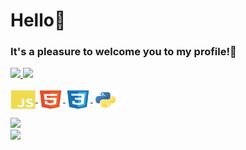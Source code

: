 # Hello👋

### It's a pleasure to welcome you to my profile!🤗


<div> <a href="https://github.com/claralima1"> <img height="180em" src="https://github-readme-stats.vercel.app/api/top-langs/?username=claralima1&layout=compact&langs_count=7&theme=dracula"/> <img height="180em" src="https://github-readme-stats.vercel.app/api?username=claralima1&show_icons=true&theme=dracula&include_all_commits=true&count_private=true"/> </div>
 
<div style="display: inline_block"><br>
  <img align="center" alt="Rafa-Js" height="30" width="40" src="https://raw.githubusercontent.com/devicons/devicon/master/icons/javascript/javascript-plain.svg">
  <img align="center" alt="Rafa-HTML" height="30" width="40" src="https://raw.githubusercontent.com/devicons/devicon/master/icons/html5/html5-original.svg">
  <img align="center" alt="Rafa-CSS" height="30" width="40" src="https://raw.githubusercontent.com/devicons/devicon/master/icons/css3/css3-original.svg">
  <img align="center" alt="Rafa-Python" height="30" width="40" src="https://raw.githubusercontent.com/devicons/devicon/master/icons/python/python-original.svg">
</div>

 
  <a href="https://www.instagram.com/_tinguer_" alt="Instagram" target="_blank"> <img src="https://img.shields.io/badge/-Instagram-DF0174?style=for-the-badge&labelColor=DF0174&logo=instagram&logoColor=white&link=https://www.instagram.com/_tinguer"> </a> <br> <a href="https://www.linkedin.com/in/clara-lima-2487b8217/" target="_blank"><img src="https://img.shields.io/badge/-LinkedIn-%230077B5?style=for-the-badge&logo=linkedin&logoColor=white" target="_blank"></a>
 

 
 
 
